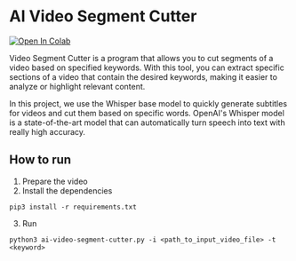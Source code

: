 # AI Video Segment Cutter
[![Open In Colab](https://colab.research.google.com/assets/colab-badge.svg)](https://colab.research.google.com/drive/18GD-tQ9hIRG6f_9hLGMqSjx8PNTXPmy3?usp=sharing)

Video Segment Cutter is a program that allows you to cut segments of a video based on specified keywords. With this tool, you can extract specific sections of a video that contain the desired keywords, making it easier to analyze or highlight relevant content.

In this project, we use the Whisper base model to quickly generate subtitles for videos and cut them based on specific words. OpenAI's Whisper model is a state-of-the-art model that can automatically turn speech into text with really high accuracy.

## How to run
1. Prepare the video
2. Install the dependencies
```plaintext
pip3 install -r requirements.txt
```
3. Run 
```plaintext
python3 ai-video-segment-cutter.py -i <path_to_input_video_file> -t <keyword>
```
